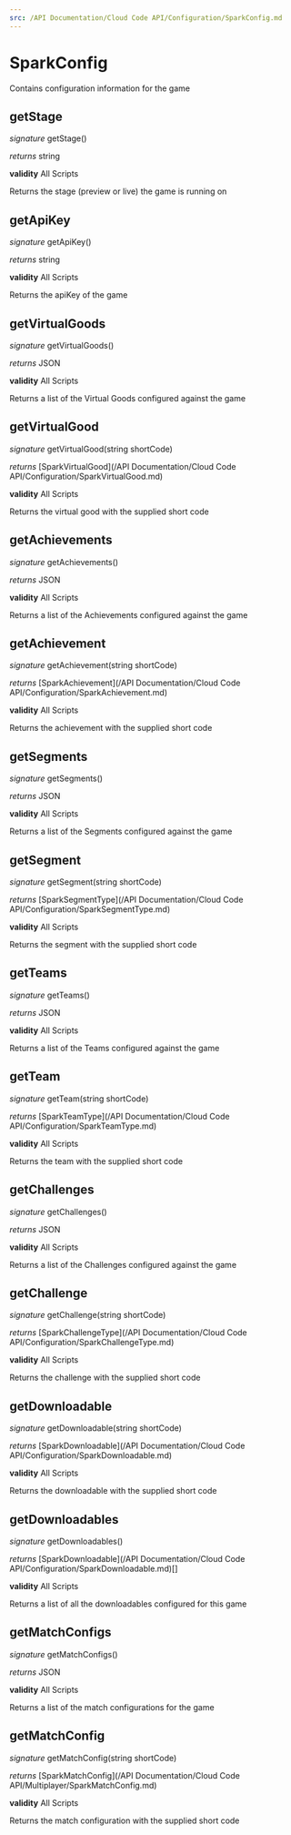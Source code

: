 ```yaml
---
src: /API Documentation/Cloud Code API/Configuration/SparkConfig.md
---
```


# SparkConfig

Contains configuration information for the game



## getStage

_signature_ getStage()</p>

_returns_ string</p>

<b>validity</b> All Scripts

Returns the stage (preview or live) the game is running on


## getApiKey

_signature_ getApiKey()</p>

_returns_ string</p>

<b>validity</b> All Scripts

Returns the apiKey of the game


## getVirtualGoods

_signature_ getVirtualGoods()</p>

_returns_ JSON</p>

<b>validity</b> All Scripts

Returns a list of the Virtual Goods configured against the game


## getVirtualGood

_signature_ getVirtualGood(string shortCode)</p>

_returns_ [SparkVirtualGood](/API Documentation/Cloud Code API/Configuration/SparkVirtualGood.md)</p>

<b>validity</b> All Scripts

Returns the virtual good with the supplied short code


## getAchievements

_signature_ getAchievements()</p>

_returns_ JSON</p>

<b>validity</b> All Scripts

Returns a list of the Achievements configured against the game


## getAchievement

_signature_ getAchievement(string shortCode)</p>

_returns_ [SparkAchievement](/API Documentation/Cloud Code API/Configuration/SparkAchievement.md)</p>

<b>validity</b> All Scripts

Returns the achievement with the supplied short code


## getSegments

_signature_ getSegments()</p>

_returns_ JSON</p>

<b>validity</b> All Scripts

Returns a list of the Segments configured against the game


## getSegment

_signature_ getSegment(string shortCode)</p>

_returns_ [SparkSegmentType](/API Documentation/Cloud Code API/Configuration/SparkSegmentType.md)</p>

<b>validity</b> All Scripts

Returns the segment with the supplied short code


## getTeams

_signature_ getTeams()</p>

_returns_ JSON</p>

<b>validity</b> All Scripts

Returns a list of the Teams configured against the game


## getTeam

_signature_ getTeam(string shortCode)</p>

_returns_ [SparkTeamType](/API Documentation/Cloud Code API/Configuration/SparkTeamType.md)</p>

<b>validity</b> All Scripts

Returns the team with the supplied short code


## getChallenges

_signature_ getChallenges()</p>

_returns_ JSON</p>

<b>validity</b> All Scripts

Returns a list of the Challenges configured against the game


## getChallenge

_signature_ getChallenge(string shortCode)</p>

_returns_ [SparkChallengeType](/API Documentation/Cloud Code API/Configuration/SparkChallengeType.md)</p>

<b>validity</b> All Scripts

Returns the challenge with the supplied short code


## getDownloadable

_signature_ getDownloadable(string shortCode)</p>

_returns_ [SparkDownloadable](/API Documentation/Cloud Code API/Configuration/SparkDownloadable.md)</p>

<b>validity</b> All Scripts

Returns the downloadable with the supplied short code


## getDownloadables

_signature_ getDownloadables()</p>

_returns_ [SparkDownloadable](/API Documentation/Cloud Code API/Configuration/SparkDownloadable.md)[]</p>

<b>validity</b> All Scripts

Returns a list of all the downloadables configured for this game


## getMatchConfigs

_signature_ getMatchConfigs()</p>

_returns_ JSON</p>

<b>validity</b> All Scripts

Returns a list of the match configurations for the game


## getMatchConfig

_signature_ getMatchConfig(string shortCode)</p>

_returns_ [SparkMatchConfig](/API Documentation/Cloud Code API/Multiplayer/SparkMatchConfig.md)</p>

<b>validity</b> All Scripts

Returns the match configuration with the supplied short code


